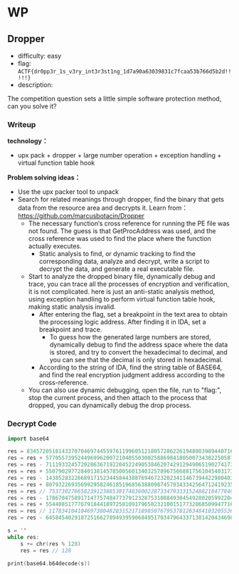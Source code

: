 # WP

## Dropper

- difficulty: easy
- flag: `ACTF{dr0pp3r_1s_v3ry_int3r3st1ng_1d7a90a63039831c7fcaa53b766d5b2d!!!!!}`
- description:

The competition question sets a little simple software protection method, can you solve it?

### Writeup

**technology：**

- upx pack + dropper + large number operation + exception handling + virtual function table hook

**Problem solving ideas：**

- Use the upx packer tool to unpack
- Search for related meanings through dropper, find the binary that gets data from the resource area and decrypts it. Learn from： https://github.com/marcusbotacin/Dropper
    - The necessary function‘s cross reference for running the PE file was not found. The guess is that GetProcAddress was used, and the cross reference was used to find the place where the function actually executes.
        - Static analysis to find, or dynamic tracking to find the corresponding data, analyze and decrypt, write a script to decrypt the data, and generate a real executable file.
    - Start to analyze the dropped binary file, dynamically debug and trace, you can trace all the processes of encryption and verification, it is not complicated. here is just an anti-static analysis method, using exception handling to perform virtual function table hook, making static analysis invalid.
        - After entering the flag, set a breakpoint in the text area to obtain the processing logic address. After finding it in IDA, set a breakpoint and trace.
            - To guess how the generated large numbers are stored, dynamically debug to find the address space where the data is stored, and try to convert the hexadecimal to decimal, and you can see that the decimal is only stored in hexadecimal.
        - According to the string of IDA, find the string table of BASE64, and find the real encryption judgment address according to the cross-reference.
    - You can also use dynamic debugging, open the file, run to "flag:", stop the current process, and then attach to the process that dropped, you can dynamically debug the drop process.

### Decrypt Code

```cpp
import base64

res = 834572051814337070469744559761199605121805728622619480039894407167152612470842477813941120780374570205930952883661000998715107231695919001238818879944773516507366865633886966330912156402063735306303966193481658066437563587241718036562480496368592194719092339868512773222711600878782903109949779245500098606570248830570792028831133949440164219842871034275938433
res = res + 57705573952449699620072104055030025886984180500734382250587152417040141679598894
res = res - 71119332457202863671922045224905384620742912949065190274173724688764272313900465
res = res + 55079029772840138145785005601340325789675668817561045403173659223377346727295749
res = res - 14385283226689171523445844388769467232023411467394422980403729848631619308579599
res = res + 80793226935699295824618519685638809874579343342564712419235587177713165502121664
res = res // 7537302706582391238853817483600228733479333152488218477840149847189049516952787
res = res - 17867047589171477574847737912328753108849304549280205992204587760361310317983607
res = res + 55440851777679184418972581091796582321001517732868509947716453414109025036506793
res = res // 11783410410469738048283152171898507679537812634841032055361622989575562121323526
res = res - 64584540291872516627894939590684951703479643371381420434698676192916126802789388

s = ''
while res:
    s += chr(res % 128)
    res = res // 128

print(base64.b64decode(s))
```